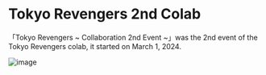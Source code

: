 # Tokyo Revengers 2nd Colab
「Tokyo Revengers ~ Collaboration 2nd Event ~」was the 2nd event of the Tokyo Revengers colab, it started on March 1, 2024.

![image](https://github.com/user-attachments/assets/cc7ff551-53a5-4fa7-8471-d7374ef4ce44)
